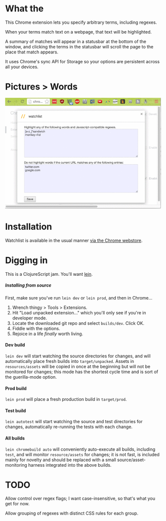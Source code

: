 # What the

This Chrome extension lets you specify arbitrary terms, including regexes.

When your terms match text on a webpage, that text will be highlighted. 

A summary of matches will appear in a statusbar at the bottom of the window, and clicking the terms in the statusbar will scroll the page to the place that match appears.

It uses Chrome's sync API for Storage so your options are persistent across all your devices.



# Pictures > Words

![demo.gif](https://raw.githubusercontent.com/daemianmack/Chrome-WatchList/master/resources/doc/demo.gif)



# Installation

Watchlist is available in the usual manner [via the Chrome webstore](https://chrome.google.com/webstore/detail/watchlist/menehddibpdfhbfgfmhkddgbajijoole?hl=en-US&gl=US). 



# Digging in

This is a ClojureScript jam. You'll want [lein](http://leiningen.org/).

##### Installing from source

First, make sure you've run `lein dev` or `lein prod`, and then in Chrome...

1. Wrench thingy > Tools > Extensions. 
2. Hit "Load unpacked extension..." which you'll only see if you're in
   developer mode.
3. Locate the downloaded git repo and select `builds/dev`. Click OK. 
4. Fiddle with the options.
5. Rejoice in a life *finally* worth living.

#### Dev build

`lein dev` will start watching the source directories for changes, and will automatically place fresh builds into `target/unpacked`. Assets in `resources/assets` will be copied in once at the beginning but will not be monitored for changes; this mode has the shortest cycle time and is sort of the guerilla-mode option.

#### Prod build

`lein prod` will place a fresh production build in `target/prod`. 

#### Test build

`lein autotest` will start watching the source and test directories for changes, automatically re-running the tests with each change.

#### All builds
`lein chromebuild auto` will conveniently auto-execute all builds, including `test`, and will monitor `resource/assets` for changes; it is not fast, is included mainly for novelty and should be replaced with a small source/asset-monitoring harness integrated into the above builds.



# TODO 

Allow control over regex flags; I want case-insensitive, so
that's what you get for now.

Allow grouping of regexes with distinct CSS rules for each group.
